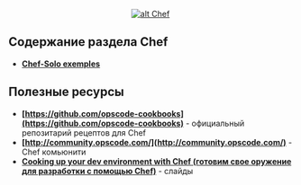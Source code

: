 <p align="center">
  <a href="http://opscode.com" target="_blank">
    <img  style="max-width:100%;"
          alt="alt Chef"
          src="https://raw.github.com/uran1980/web-dev-blog/master/Chef/images/chef-2.png" />
  </a>
</p>

## Содержание раздела Chef
* **[Chef-Solo exemples](https://github.com/le0pard/chef-solo-example)**


## Полезные ресурсы
* **[https://github.com/opscode-cookbooks](https://github.com/opscode-cookbooks)** - официальный репозитарий рецептов для Chef
* **[http://community.opscode.com/](http://community.opscode.com/)** - Chef комьюнити
* **[Cooking up your dev environment with Chef (готовим свое оружение для разработки с помощью Chef)](http://www.slideshare.net/astead/cooking-up-your-dev-environment-with-chef)** - слайды
